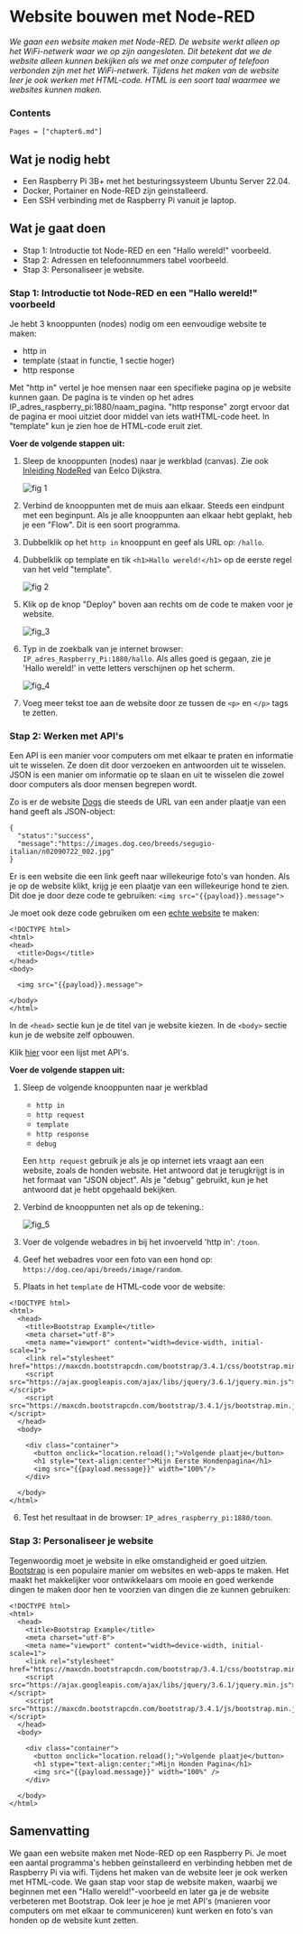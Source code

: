 # Website bouwen met Node-RED

*We gaan een website maken met Node-RED. De website werkt alleen op het WiFi-netwerk waar we op zijn aangesloten. Dit betekent dat we de website alleen kunnen bekijken als we met onze computer of telefoon verbonden zijn met het WiFi-netwerk. Tijdens het maken van de website leer je ook werken met HTML-code. HTML is een soort taal waarmee we websites kunnen maken.*

### Contents

```@contents
Pages = ["chapter6.md"]
```

## Wat je nodig hebt

- Een Raspberry Pi 3B+ met het besturingssysteem Ubuntu Server 22.04.
- Docker, Portainer en Node-RED zijn geinstalleerd.
- Een SSH verbinding met de Raspberry Pi vanuit je laptop.

## Wat je gaat doen

- Stap 1: Introductie tot Node-RED en een "Hallo wereld!" voorbeeld.
- Stap 2: Adressen en telefoonnummers tabel voorbeeld.
- Stap 3: Personaliseer je website.

### Stap 1: Introductie tot Node-RED en een "Hallo wereld!" voorbeeld

Je hebt 3 knooppunten (nodes) nodig om een eenvoudige website te maken:
- http in
- template (staat in functie, 1 sectie hoger)
- http response

Met "http in" vertel je hoe mensen naar een specifieke pagina op je website kunnen gaan. De pagina is te vinden op het adres IP_adres_raspberry_pi:1880/naam\_pagina. "http response" zorgt ervoor dat de pagina er mooi uitziet door middel van iets watHTML-code heet. In "template" kun je zien hoe de HTML-code eruit ziet.

**Voer de volgende stappen uit:**

1. Sleep de knooppunten (nodes) naar je werkblad (canvas). Zie ook [Inleiding NodeRed](https://eelcodijkstra.github.io/iot-0/html/inleiding/nodered-inleiding.html) van Eelco Dijkstra.
    
   ![fig 1](assets/fig_1.png)

2. Verbind de knooppunten met de muis aan elkaar. Steeds een eindpunt met een beginpunt. Als je alle knooppunten aan elkaar hebt geplakt, heb je een "Flow". Dit is een soort programma.
3. Dubbelklik op het `http in` knooppunt en geef als URL op: `/hallo`.
4. Dubbelklik op template en tik `<h1>Hallo wereld!</h1>` op de eerste regel van het veld "template".
   
   ![fig 2](assets/fig_2.png)
   
5. Klik op de knop "Deploy" boven aan rechts om de code te maken voor je website.

   ![fig_3](assets/fig_3.png)

5. Typ in de zoekbalk van je internet browser: `IP_adres_Raspberry_Pi:1880/hallo`. Als alles goed is gegaan, zie je 'Hallo wereld!' in vette letters verschijnen op het scherm.
    
   ![fig_4](assets/fig_4.png)

6. Voeg meer tekst toe aan de website door ze tussen de `<p>` en `</p>` tags te zetten.

### Stap 2: Werken met API's

Een API is een manier voor computers om met elkaar te praten en informatie uit te wisselen. Ze doen dit door verzoeken en antwoorden uit te wisselen. JSON is een manier om informatie op te slaan en uit te wisselen die zowel door computers als door mensen begrepen wordt.

Zo is er de website [Dogs](https://dog.ceo/api/breeds/image/random) die steeds de URL van een ander plaatje van een hand geeft als JSON-object:

```
{
  "status":"success",
  "message":"https://images.dog.ceo/breeds/segugio-italian/n02090722_002.jpg"
}
```

Er is een website die een link geeft naar willekeurige foto's van honden. Als je op de website klikt, krijg je een plaatje van een willekeurige hond te zien. Dit doe je door deze code te gebruiken: `<img src="{{payload}}.message">`

Je moet ook deze code gebruiken om een [echte website](https://www.w3schools.com/html/html_intro.asp) te maken:

```
<!DOCTYPE html>
<html>
<head>
  <title>Dogs</title>
</head>
<body>

  <img src="{{payload}}.message">

</body>
</html>
```

In de `<head>` sectie kun je de titel van je website kiezen. In de `<body>` sectie kun je de website zelf opbouwen.

Klik [hier](https://mixedanalytics.com/blog/list-actually-free-open-no-auth-needed-apis/) voor een lijst met API's.


**Voer de volgende stappen uit:**

1. Sleep de volgende knooppunten naar je werkblad
   - `http in`
   - `http request`
   - `template`
   - `http response`
   - `debug`

   Een `http request` gebruik je als je op internet iets vraagt aan een website, zoals de honden website. Het antwoord dat je terugkrijgt is in het formaat van "JSON object". Als je "debug" gebruikt, kun je het antwoord dat je hebt opgehaald bekijken.

2. Verbind de knooppunten net als op de tekening.:
   
   ![fig_5](assets/fig_5.png)

3. Voer de volgende webadres in bij het invoerveld 'http in': `/toon`.

4. Geef het webadres voor een foto van een hond op: `https://dog.ceo/api/breeds/image/random`.

5. Plaats in het `template` de HTML-code voor de website:
   
```
<!DOCTYPE html>
<html>
  <head>
    <title>Bootstrap Example</title>
    <meta charset="utf-8">
    <meta name="viewport" content="width=device-width, initial-scale=1">
    <link rel="stylesheet" href="https://maxcdn.bootstrapcdn.com/bootstrap/3.4.1/css/bootstrap.min.css">
    <script src="https://ajax.googleapis.com/ajax/libs/jquery/3.6.1/jquery.min.js"></script>
    <script src="https://maxcdn.bootstrapcdn.com/bootstrap/3.4.1/js/bootstrap.min.js"></script>
  </head>
  <body>
  
    <div class="container">
      <button onclick="location.reload();">Volgende plaatje</button>
      <h1 style="text-align:center">Mijn Eerste Hondenpagina</h1>
      <img src="{{payload.message}}" width="100%"/>          
    </div>

  </body>
</html>
```

6. Test het resultaat in de browser: `IP_adres_raspberry_pi:1880/toon`.

### Stap 3: Personaliseer je website

Tegenwoordig moet je website in elke omstandigheid er goed uitzien. [Bootstrap](https://www.w3schools.com/bootstrap/bootstrap_ver.asp) is een populaire manier om websites en web-apps te maken. Het maakt het makkelijker voor ontwikkelaars om mooie en goed werkende dingen te maken door hen te voorzien van dingen die ze kunnen gebruiken:

```
<!DOCTYPE html>
<html>
  <head>
    <title>Bootstrap Example</title>
    <meta charset="utf-8">
    <meta name="viewport" content="width=device-width, initial-scale=1">
    <link rel="stylesheet" href="https://maxcdn.bootstrapcdn.com/bootstrap/3.4.1/css/bootstrap.min.css">
    <script src="https://ajax.googleapis.com/ajax/libs/jquery/3.6.1/jquery.min.js"></script>
    <script src="https://maxcdn.bootstrapcdn.com/bootstrap/3.4.1/js/bootstrap.min.js"></script>
  </head>
  <body>
  
    <div class="container">
      <button onclick="location.reload();">Volgende plaatje</button>
      <h1 stype="text-align:center;">Mijn Honden Pagina</h1>
      <img src="{{payload.message}}" width="100%" />           
    </div>

  </body>
</html>
```

## Samenvatting

We gaan een website maken met Node-RED op een Raspberry Pi. Je moet een aantal programma's hebben geïnstalleerd en verbinding hebben met de Raspberry Pi via wifi. Tijdens het maken van de website leer je ook werken met HTML-code. We gaan stap voor stap de website maken, waarbij we beginnen met een "Hallo wereld!"-voorbeeld en later ga je de website verbeteren met Bootstrap. Ook leer je hoe je met API's (manieren voor computers om met elkaar te communiceren) kunt werken en foto's van honden op de website kunt zetten.




